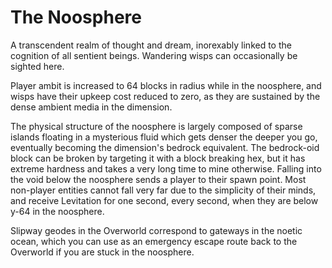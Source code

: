 # The Noosphere
A transcendent realm of thought and dream, inorexably linked to the cognition of all sentient beings. Wandering wisps can occasionally be sighted here.

Player ambit is increased to 64 blocks in radius while in the noosphere, and wisps have their upkeep cost reduced to zero, as they are sustained by the dense ambient media in the dimension.

The physical structure of the noosphere is largely composed of sparse islands floating in a mysterious fluid which gets denser the deeper you go, eventually becoming the dimension's bedrock equivalent. The bedrock-oid block can be broken by targeting it with a block breaking hex, but it has extreme hardness and takes a very long time to mine otherwise. Falling into the void below the noosphere sends a player to their spawn point. Most non-player entities cannot fall very far due to the simplicity of their minds, and receive Levitation for one second, every second, when they are below y-64 in the noosphere.

Slipway geodes in the Overworld correspond to gateways in the noetic ocean, which you can use as an emergency escape route back to the Overworld if you are stuck in the noosphere. 
